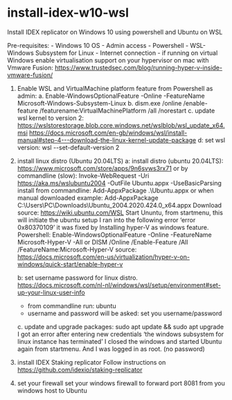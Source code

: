 # install-idex-w10-wsl

Install IDEX replicator on Windows 10 using powershell and Ubuntu on WSL

Pre-requisites:
      - Windows 10 OS
      - Admin access
      - Powershell
      - WSL- Windows Subsystem for Linux
      - Internet connection
      - if running on virtual Windows enable virtualisation support on your hypervisor
      on mac with Vmware Fusion: https://www.trustedsec.com/blog/running-hyper-v-inside-vmware-fusion/ 

1. Enable WSL and VirtualMachine platform feature from Powershell as admin: 
	a. Enable-WindowsOptionalFeature -Online -FeatureName Microsoft-Windows-Subsystem-Linux
	b. dism.exe /online /enable-feature /featurename:VirtualMachinePlatform /all /norestart
	c. update wsl kernel to version 2: https://wslstorestorage.blob.core.windows.net/wslblob/wsl_update_x64.msi
	https://docs.microsoft.com/en-gb/windows/wsl/install-manual#step-4---download-the-linux-kernel-update-package
	d: set wsl version: wsl --set-default-version 2

2. install linux distro (Ubuntu 20.04LTS)
	a: install distro (ubuntu 20.04LTS): https://www.microsoft.com/store/apps/9n6svws3rx71
	or by commandline (slow):  Invoke-WebRequest -Uri https://aka.ms/wslubuntu2004 -OutFile Ubuntu.appx -UseBasicParsing
	install from commandline: Add-AppxPackage .\Ubuntu.appx 
	or when manual downloaded example: Add-AppxPackage C:\Users\PC\Downloads\Ubuntu_2004.2020.424.0_x64.appx
	Download source: https://wiki.ubuntu.com/WSL 
	Start Ununtu, from startmenu, this will initiate the ubuntu setup
	I ran into the following error ‘error 0x80370109’  it was fixed by Installing hyper-V as windows feature.
	Powershell:  Enable-WindowsOptionalFeature -Online -FeatureName Microsoft-Hyper-V -All or DISM /Online /Enable-Feature /All /FeatureName:Microsoft-Hyper-V
	source: https://docs.microsoft.com/en-us/virtualization/hyper-v-on-windows/quick-start/enable-hyper-v
	
	b: set username password for linux distro. 
	https://docs.microsoft.com/nl-nl/windows/wsl/setup/environment#set-up-your-linux-user-info
	- from commandline run: ubuntu
	- username and password will be asked: set you username/password
	
	c. update and upgrade packages: sudo apt update && sudo apt upgrade
	I got an error after entering new credentials ‘the windows subsystem for linux instance has terminated’ I closed the windows and started Ubuntu again from
	startmenu. And I was logged in as root. (no password)

3. install IDEX Staking replicator 
	Follow instructions on https://github.com/idexio/staking-replicator

4. set your firewall
	set your windows firewall to forward port 8081 from you windows host to Ubuntu
